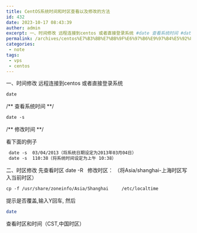 ```yaml
---
title: CentOS系统时间和时区查看以及修改的方法
id: 432
date: 2023-10-17 08:43:39
auther: admin
excerpt: 一、时间修改 远程连接到centos 或者直接登录系统 #date 查看系统时间 #date -s 修改时间 看下面的例子 #date -s  03/04/2013（将系统日期设定为2013年03月04日） #date -s  11038（将系统时间设定为上午 1038） 二、时区修改 先查看时
permalink: /archives/centos%E7%B3%BB%E7%BB%9F%E6%97%B6%E9%97%B4%E5%92%8C%E6%97%B6%E5%8C%BA%E6%9F%A5%E7%9C%8B%E4%BB%A5%E5%8F%8A%E4%BF%AE%E6%94%B9%E7%9A%84%E6%96%B9%E6%B3%95
categories:
 - note
tags: 
 - vps
 - centos
---
```




一、时间修改 
远程连接到centos 或者直接登录系统 
```bash
date    
```
/** 查看系统时间 **/
```bash
date -s  
```
/** 修改时间 **/

看下面的例子 
```bash
 date -s  03/04/2013（将系统日期设定为2013年03月04日） 
 date -s  110:38（将系统时间设定为上午 10:38） 
```
二、时区修改 先查看时区 date -R   
修改时区： （将Asia/shanghai-上海时区写入当前时区） 
```bash
cp -f /usr/share/zoneinfo/Asia/Shanghai     /etc/localtime
``` 
提示是否覆盖,输入Y回车, 然后 
```bash
date
``` 
查看时区和时间（CST,中国时区）